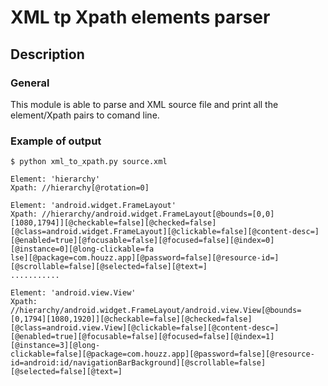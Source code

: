 # XML tp Xpath elements parser

## Description

### General

This module is able to parse and XML source file and print all the element/Xpath pairs to comand line. 



### Example of output

```shell
$ python xml_to_xpath.py source.xml

Element: 'hierarchy'
Xpath: //hierarchy[@rotation=0]

Element: 'android.widget.FrameLayout'
Xpath: //hierarchy/android.widget.FrameLayout[@bounds=[0,0][1080,1794]][@checkable=false][@checked=false][@class=android.widget.FrameLayout][@clickable=false][@content-desc=][@enabled=true][@focusable=false][@focused=false][@index=0][@instance=0][@long-clickable=fa
lse][@package=com.houzz.app][@password=false][@resource-id=][@scrollable=false][@selected=false][@text=]
...........

Element: 'android.view.View'
Xpath: //hierarchy/android.widget.FrameLayout/android.view.View[@bounds=[0,1794][1080,1920]][@checkable=false][@checked=false][@class=android.view.View][@clickable=false][@content-desc=][@enabled=true][@focusable=false][@focused=false][@index=1][@instance=3][@long-
clickable=false][@package=com.houzz.app][@password=false][@resource-id=android:id/navigationBarBackground][@scrollable=false][@selected=false][@text=]
```


